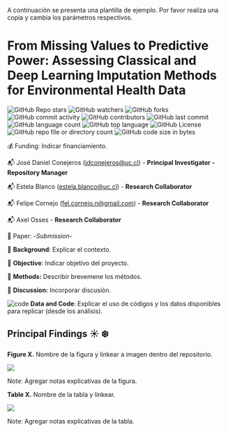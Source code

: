 
A continuación se presenta una plantilla de ejemplo. Por favor realiza una copia y cambia los parámetros respectivos.

#  From Missing Values to Predictive Power: Assessing Classical and Deep Learning Imputation Methods for Environmental Health Data

![GitHub Repo stars](https://img.shields.io/github/stars/ClimChange-NewbornHealth/CIIIA-ClimateBirthWeightAnalysis)
![GitHub watchers](https://img.shields.io/github/watchers/ClimChange-NewbornHealth/CIIIA-ClimateBirthWeightAnalysis)
![GitHub forks](https://img.shields.io/github/forks/ClimChange-NewbornHealth/CIIIA-ClimateBirthWeightAnalysis)
![GitHub commit activity](https://img.shields.io/github/commit-activity/t/ClimChange-NewbornHealth/CIIIA-ClimateBirthWeightAnalysis)
![GitHub contributors](https://img.shields.io/github/contributors/ClimChange-NewbornHealth/CIIIA-ClimateBirthWeightAnalysis)
![GitHub last commit](https://img.shields.io/github/last-commit/ClimChange-NewbornHealth/CIIIA-ClimateBirthWeightAnalysis)
![GitHub language count](https://img.shields.io/github/languages/count/ClimChange-NewbornHealth/CIIIA-ClimateBirthWeightAnalysis)
![GitHub top language](https://img.shields.io/github/languages/top/ClimChange-NewbornHealth/CIIIA-ClimateBirthWeightAnalysis)
![GitHub License](https://img.shields.io/github/license/ClimChange-NewbornHealth/CIIIA-ClimateBirthWeightAnalysis)
![GitHub repo file or directory count](https://img.shields.io/github/directory-file-count/ClimChange-NewbornHealth/CIIIA-ClimateBirthWeightAnalysis)
![GitHub code size in bytes](https://img.shields.io/github/languages/code-size/ClimChange-NewbornHealth/CIIIA-ClimateBirthWeightAnalysis)


:moneybag: Funding: Indicar financiamiento. 

:mailbox_with_mail: José Daniel Conejeros (<jdconejeros@uc.cl>) -  **Principal Investigator - Repository Manager**

:mailbox_with_mail: Estela Blanco (<estela.blanco@uc.cl>) -  **Research Collaborator**

:mailbox_with_mail: Felipe Cornejo (<fel.cornejo.n@gmail.com>) - **Research Collaborator**

:mailbox_with_mail: Axel Osses - **Research Collaborator**

:pushpin: Paper: -*Submission*- 

:pushpin: **Background**: Explicar el contexto.

:pushpin: **Objective**: Indicar objetivo del proyecto.

:pushpin: **Methods:** Describir brevemene los métodos.

:pushpin: **Discussion:** Incorporar discusión.

![code](https://skillicons.dev/icons?i=r) **Data and Code**: Explicar el uso de códigos y los datos disponibles para replicar (desde los análisis).

## Principal Findings :sunny: :snowflake:

**Figure X.** Nombre de la figura y linkear a imagen dentro del repositorio.

![](/Output/XX.png)

Note: Agregar notas explicativas de la figura. 

**Table X.** Nombre de la tabla y linkear.

![](/Output/table)

Note: Agregar notas explicativas de la tabla.
